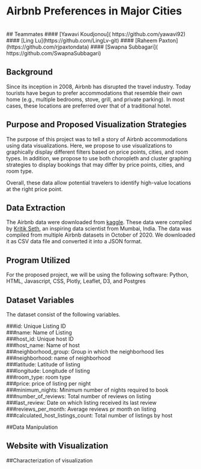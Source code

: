# Airbnb Preferences in Major Cities
<br>
## Teammates
#### [Yawavi Koudjonou]( https://github.com/yawavi92)
#### [Ling Lu](https://github.com/LingLv-git)
#### [Raheem Paxton](https://github.com/rjpaxtondata)
#### [Swapna Subbagari]( https://github.com/SwapnaSubbagari)

## Background 
Since its inception in 2008, Airbnb has disrupted the travel industry. Today tourists have begun to prefer accommodations that resemble their own home (e.g., multiple bedrooms, stove, grill, and private parking). In most cases, these locations are preferred over that of a traditional hotel.

## Purpose and Proposed Visualization Strategies<br>

The purpose of this project was to tell a story of Airbnb accommodations using data visualizations. Here, we propose to use visualizations to graphically display different filters based on price points, cities, and room types. In addition, we propose to use both choropleth and cluster graphing strategies to display bookings that may differ by price points, cities, and room type. <br>

Overall, these data allow potential travelers to identify high-value locations at the right price point.

## Data Extraction<br>
The Airbnb data were downloaded from [kaggle]( https://www.kaggle.com/kritikseth/us-airbnb-open-data). These data were compiled by [Kritik Seth]( https://github.com/kritikseth), an inspiring data scientist from Mumbai, India. The data was compiled from multiple Airbnb datasets in October of 2020. We downloaded it as CSV data file and converted it into a JSON format. <br>

## Program Utilized
For the proposed project, we will be using the following software: Python, HTML, Javascript, CSS, Plotly, Leaflet, D3, and Postgres

## Dataset Variables<br>

The dataset consist of the following variables. <br>

###id: Unique Listing ID<br>
###name: Name of Listing<br>
###host_id: Unique host ID<br>
###host_name: Name of host<br>
###neighborhood_group: Group in which the neighborhood lies<br>
###neighborhood: name of neighborhood<br>
###latitude: Latitude of listing<br>
###longitude: Longitude of listing<br>
###room_type: room type<br>
###price: price of listing per night<br>
###minimum_nights: Minimum number of nights required to book<br>
###number_of_reviews: Total number of reviews on listing<br>
###last_review: Date on which listing received its last review<br>
###reviews_per_month: Average reviews pr month on listing<br>
###calculated_host_listings_count: Total number of listings by host<br>

##Data Manipulation
## Website with Visualization
##Characterization of visualization
